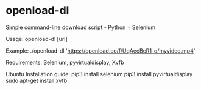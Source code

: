 # openload-dl
Simple command-line download script - Python + Selenium

Usage:  openload-dl [url]

Example: ./openload-dl 'https://openload.co/f/UqAeeBcR1-o/myvideo.mp4'

Requirements: Selenium, pyvirtualdisplay, Xvfb


Ubuntu Installation guide:
pip3 install selenium
pip3 install pyvirtualdisplay
sudo apt-get install xvfb



